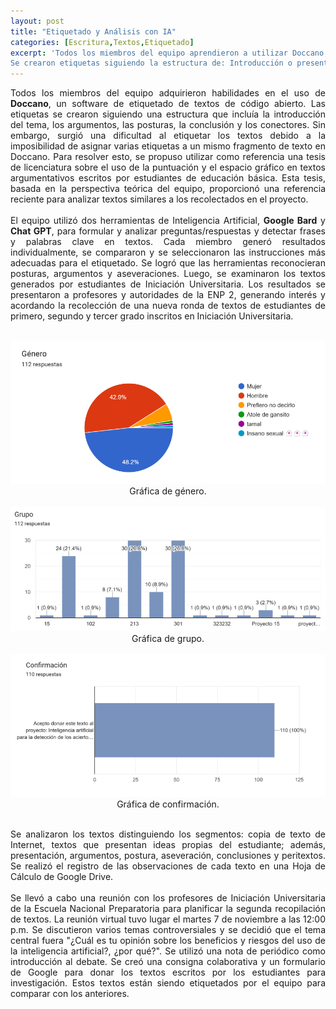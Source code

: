 ```yaml
---
layout: post
title: "Etiquetado y Análisis con IA"
categories: [Escritura,Textos,Etiquetado]
excerpt: 'Todos los miembros del equipo aprendieron a utilizar Doccano, una herramienta de software abierto que se utiliza para etiquetar textos. 
Se crearon etiquetas siguiendo la estructura de: Introducción o presentación del tema, argumentos, posturas, conclusión y conectores.'
---
```

<p style="text-align: justify;">
Todos los miembros del equipo adquirieron habilidades en el uso de <b>Doccano</b>, un software de etiquetado de textos de código abierto. Las etiquetas se crearon siguiendo una estructura que incluía la introducción del tema, los argumentos, las posturas, la conclusión y los conectores. Sin embargo, surgió una dificultad al etiquetar los textos debido a la imposibilidad de asignar varias etiquetas a un mismo fragmento de texto en Doccano. Para resolver esto, se propuso utilizar como referencia una tesis de licenciatura sobre el uso de la puntuación y el espacio gráfico en textos argumentativos escritos por estudiantes de educación básica. Esta tesis, basada en la perspectiva teórica del equipo, proporcionó una referencia reciente para analizar textos similares a los recolectados en el proyecto.
<br><br>
El equipo utilizó dos herramientas de Inteligencia Artificial, <b>Google Bard</b> y <b>Chat GPT</b>, para formular y analizar preguntas/respuestas y detectar frases y palabras clave en textos. Cada miembro generó resultados individualmente, se compararon y se seleccionaron las instrucciones más adecuadas para el etiquetado. Se logró que las herramientas reconocieran posturas, argumentos y aseveraciones. Luego, se examinaron los textos generados por estudiantes de Iniciación Universitaria. Los resultados se presentaron a profesores y autoridades de la ENP 2, generando interés y acordando la recolección de una nueva ronda de textos de estudiantes de primero, segundo y tercer grado inscritos en Iniciación Universitaria.
<br>
<br>
<div style="text-align: center;">
    <img src="/images/genero1.png" alt="grafica-genero1">
    <figcaption>Gráfica de género.</figcaption>
</div>
<br>
<div style="text-align: center;">
    <img src="/images/grupo1.png" alt="grafica-grupo1">
    <figcaption>Gráfica de grupo.</figcaption>
</div>
<br>
<div style="text-align: center;">
    <img src="/images/confirmacion.png" alt="grafica-confirmacion1">
    <figcaption>Gráfica de confirmación.</figcaption>
</div>
</p>
<p style="text-align: justify;">
<br>
Se analizaron los textos distinguiendo los segmentos: copia de texto de Internet, textos que presentan ideas propias del estudiante; además, presentación, argumentos, postura, aseveración, conclusiones y peritextos. Se realizó el registro de las observaciones de cada texto en una Hoja de Cálculo de Google Drive. 
<br>
<br>
Se llevó a cabo una reunión con los profesores de Iniciación Universitaria de la Escuela Nacional Preparatoria para planificar la segunda recopilación de textos. La reunión virtual tuvo lugar el martes 7 de noviembre a las 12:00 p.m. Se discutieron varios temas controversiales y se decidió que el tema central fuera "¿Cuál es tu opinión sobre los beneficios y riesgos del uso de la inteligencia artificial?, ¿por qué?". Se utilizó una nota de periódico como introducción al debate. Se creó una consigna colaborativa y un formulario de Google para donar los textos escritos por los estudiantes para investigación. Estos textos están siendo etiquetados por el equipo para comparar con los anteriores.
</p>
